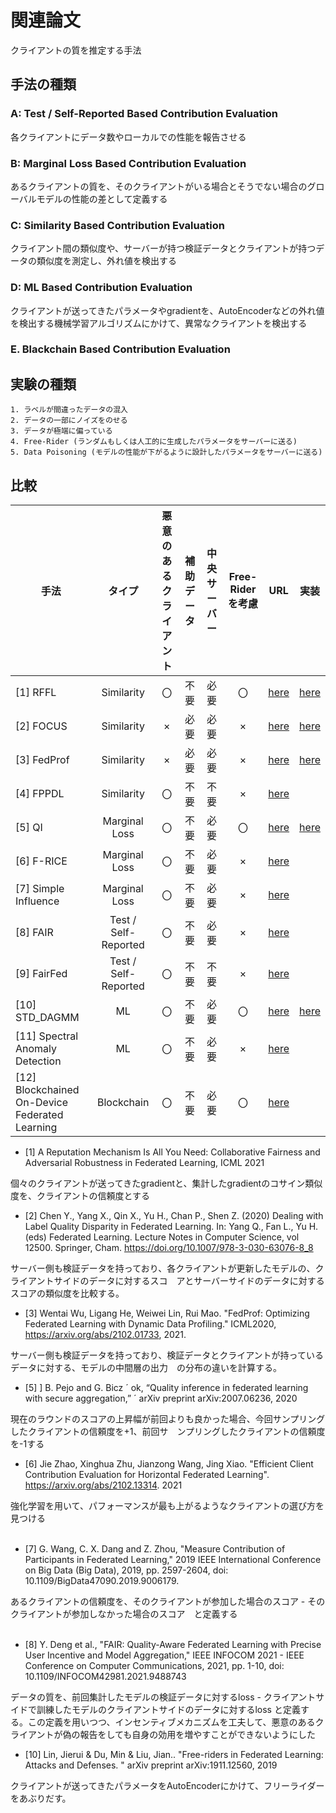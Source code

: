 # 関連論文

クライアントの質を推定する手法

## 手法の種類

### A: Test / Self-Reported Based Contribution Evaluation

各クライアントにデータ数やローカルでの性能を報告させる

### B: Marginal Loss Based Contribution Evaluation

あるクライアントの質を、そのクライアントがいる場合とそうでない場合のグローバルモデルの性能の差として定義する

### C: Similarity Based Contribution Evaluation

クライアント間の類似度や、サーバーが持つ検証データとクライアントが持つデータの類似度を測定し、外れ値を検出する

### D: ML Based Contribution Evaluation

クライアントが送ってきたパラメータやgradientを、AutoEncoderなどの外れ値を検出する機械学習アルゴリズムにかけて、異常なクライアントを検出する

### E. Blackchain Based Contribution Evaluation

## 実験の種類

    1. ラベルが間違ったデータの混入
    2. データの一部にノイズをのせる
    3. データが極端に偏っている
    4. Free-Rider (ランダムもしくは人工的に生成したパラメータをサーバーに送る)
    5. Data Poisoning (モデルの性能が下がるように設計したパラメータをサーバーに送る)

## 比較

| 手法  |    タイプ     | 悪意のあるクライアント | 補助データ | 中央サーバー | Free-Riderを考慮 |                                  URL                                  | 実装 |
|----|:----------:|:-------------:|:-----:|:------:|:---:|:---------------------------------------------------------------------:|:---:|
|[1] RFFL  | Similarity |       〇       |  不要   |   必要   | 〇 |           [here](https://arxiv.org/pdf/2011.10464v2.pdf)             | [here](./src/rffl/) | 
|[2] FOCUS | Similarity |       ×       |  必要   |   必要   | × | [here](https://link.springer.com/chapter/10.1007/978-3-030-63076-8_8) | [here](./src/focus) |
|[3] FedProf|Similarity|×|必要|必要| × | [here](https://arxiv.org/abs/2102.01733) | [here](./src/fedprof) |
|[4] FPPDL|Similarity|〇|不要|不要| × | [here](https://arxiv.org/pdf/1906.01167.pdf)|
|[5] QI|Marginal Loss|〇|不要|必要| 〇 | [here](https://arxiv.org/abs/2007.06236) | [here](./src/qualityinference) |
|[6] F-RICE|Marginal Loss|〇|不要|必要| × | [here](https://arxiv.org/abs/2102.13314)|
|[7] Simple Influence|Marginal Loss|〇|不要|必要| × |[here](https://ieeexplore.ieee.org/document/9006179)|
|[8] FAIR|Test / Self-Reported|〇|不要|必要| × | [here](https://ieeexplore.ieee.org/document/9488743)|
|[9] FairFed|Test / Self-Reported|〇|不要|不要| × | [here](https://ieeexplore.ieee.org/document/9425266) |
|[10] STD_DAGMM| ML |〇|不要|必要| 〇 | [here](https://arxiv.org/abs/1911.12560) | [here](./src/autoencoder) |
|[11] Spectral Anomaly Detection| ML |〇|不要|必要| × | [here](https://arxiv.org/abs/2002.00211) |
|[12] Blockchained On-Device Federated Learning| Blockchain |〇|不要|必要| 〇 | [here](https://ieeexplore.ieee.org/document/8733825) |

- [1] A Reputation Mechanism Is All You Need: Collaborative Fairness and Adversarial Robustness in Federated Learning, ICML 2021

個々のクライアントが送ってきたgradientと、集計したgradientのコサイン類似度を、クライアントの信頼度とする　
<br/>

- [2] Chen Y., Yang X., Qin X., Yu H., Chan P., Shen Z. (2020) Dealing with Label Quality Disparity in Federated Learning. In: Yang Q., Fan L., Yu H. (eds) Federated Learning. Lecture Notes in Computer Science, vol 12500. Springer, Cham. https://doi.org/10.1007/978-3-030-63076-8_8

サーバー側も検証データを持っており、各クライアントが更新したモデルの、クライアントサイドのデータに対するスコ　アとサーバーサイドのデータに対するスコアの類似度を比較する。
<br/>

- [3] Wentai Wu, Ligang He, Weiwei Lin, Rui Mao. "FedProf: Optimizing Federated Learning with Dynamic Data Profiling." ICML2020, https://arxiv.org/abs/2102.01733, 2021.

サーバー側も検証データを持っており、検証データとクライアントが持っているデータに対する、モデルの中間層の出力　の分布の違いを計算する。
<br/>

- [5] ] B. Pejo and G. Bicz ´ ok, “Quality inference in federated learning with secure aggregation,” ´ arXiv preprint arXiv:2007.06236,
2020

現在のラウンドのスコアの上昇幅が前回よりも良かった場合、今回サンプリングしたクライアントの信頼度を+1、前回サ　ンプリングしたクライアントの信頼度を-1する
<br/>

- [6] Jie Zhao, Xinghua Zhu, Jianzong Wang, Jing Xiao. "Efficient Client Contribution Evaluation for Horizontal Federated Learning". https://arxiv.org/abs/2102.13314. 2021

強化学習を用いて、パフォーマンスが最も上がるようなクライアントの選び方を見つける  
<br/>

- [7] G. Wang, C. X. Dang and Z. Zhou, "Measure Contribution of Participants in Federated Learning," 2019 IEEE International Conference on Big Data (Big Data), 2019, pp. 2597-2604, doi: 10.1109/BigData47090.2019.9006179.

あるクライアントの信頼度を、そのクライアントが参加した場合のスコア - そのクライアントが参加しなかった場合のスコア　と定義する  
<br/>

- [8] Y. Deng et al., "FAIR: Quality-Aware Federated Learning with Precise User Incentive and Model Aggregation," IEEE INFOCOM 2021 - IEEE Conference on Computer Communications, 2021, pp. 1-10, doi: 10.1109/INFOCOM42981.2021.9488743

データの質を、前回集計したモデルの検証データに対するloss - クライアントサイドで訓練したモデルのクライアントサイドのデータに対するloss と定義する。この定義を用いつつ、インセンティブメカニズムを工夫して、悪意のあるクライアントが偽の報告をしても自身の効用を増やすことができないようにした　　　
<br/>

- [10] Lin, Jierui & Du, Min & Liu, Jian.. "Free-riders in Federated Learning: Attacks and Defenses. " arXiv preprint arXiv:1911.12560, 2019

クライアントが送ってきたパラメータをAutoEncoderにかけて、フリーライダーをあぶりだす。
<br/>



